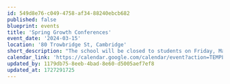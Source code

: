 ```yaml
---
id: 549d8e76-c049-4758-af34-88240ebcb682
published: false
blueprint: events
title: 'Spring Growth Conferences'
event_date: '2024-03-15'
location: '80 Trowbridge St, Cambridge'
short_description: "The school will be closed to students on Friday, March 15th as we host Spring Growth Conferences. Join your child's classroom teachers for a discussion of growth and development since the fall conference and to set goals for the remainder of the school year."
calendar_link: 'https://calendar.google.com/calendar/event?action=TEMPLATE&tmeid=MDQ4NmpjOTdhazhhcnFxZHFlcmkwaGtybDYgY19mNDRmNTg2NWYwNTVlNmM5MTVmNGQxY2RkZjliNzRjMzFjOGQ0YWUxZjNlZjkyZWY2ZDU4ZDllNTc2NTQ5OTc0QGc&tmsrc=c_f44f5865f055e6c915f4d1cddf9b74c31c8d4ae1f3ef92ef6d58d9e576549974%40group.calendar.google.com'
updated_by: 1179db75-8eeb-4bad-8e60-d5005aef7ef8
updated_at: 1727291725
---
```

